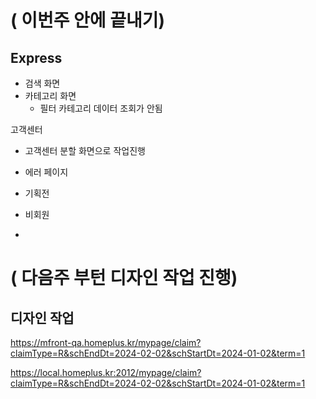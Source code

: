 

# ( 이번주 안에 끝내기)
## Express 
- 검색 화면
- 카테고리 화면
	-  필터 카테고리 데이터 조회가 안됨

고객센터
- 고객센터 분할 화면으로 작업진행


- 에러 페이지
- 기획전 
- 비회원
- 

# ( 다음주 부턴 디자인 작업 진행)
## 디자인 작업 

https://mfront-qa.homeplus.kr/mypage/claim?claimType=R&schEndDt=2024-02-02&schStartDt=2024-01-02&term=1

https://local.homeplus.kr:2012/mypage/claim?claimType=R&schEndDt=2024-02-02&schStartDt=2024-01-02&term=1